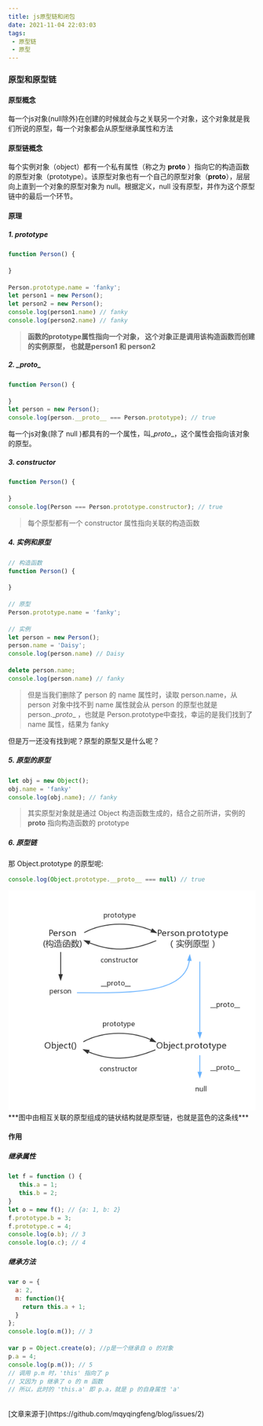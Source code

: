 ```yaml
---
title: js原型链和闭包
date: 2021-11-04 22:03:03
tags:
 - 原型链
 - 原型
---
```



### 原型和原型链

#### 原型概念
每一个js对象(null除外)在创建的时候就会与之关联另一个对象，这个对象就是我们所说的原型，每一个对象都会从原型继承属性和方法
#### 原型链概念
每个实例对象（object）都有一个私有属性（称之为 __proto__ ）指向它的构造函数的原型对象（prototype）。该原型对象也有一个自己的原型对象（__proto__），层层向上直到一个对象的原型对象为 null。根据定义，null 没有原型，并作为这个原型链中的最后一个环节。

#### 原理
##### 1. prototype
```js
function Person() {

}

Person.prototype.name = 'fanky';
let person1 = new Person();
let person2 = new Person();
console.log(person1.name) // fanky
console.log(person2.name) // fanky
```
> **函数的prototype属性指向一个对象， 这个对象正是调用该构造函数而创建的实例原型， 也就是person1 和 person2**

##### 2. \__proto__
```js
function Person() {

}
let person = new Person();
console.log(person.__proto__ === Person.prototype); // true
```
每一个js对象(除了 null )都具有的一个属性，叫\__proto__，这个属性会指向该对象的原型。
##### 3. constructor
```js
function Person() {

}
console.log(Person === Person.prototype.constructor); // true
```

> 每个原型都有一个 constructor 属性指向关联的构造函数

##### 4. 实例和原型
```js
// 构造函数
function Person() {

}

// 原型
Person.prototype.name = 'fanky';

// 实例
let person = new Person();
person.name = 'Daisy';
console.log(person.name) // Daisy

delete person.name;
console.log(person.name) // fanky
```
> 但是当我们删除了 person 的 name 属性时，读取 person.name，从 person 对象中找不到 name 属性就会从 person 的原型也就是 person.\__proto__ ，也就是 Person.prototype中查找，幸运的是我们找到了 name 属性，结果为 fanky

但是万一还没有找到呢？原型的原型又是什么呢？

##### 5. 原型的原型
```js
let obj = new Object();
obj.name = 'fanky'
console.log(obj.name); // fanky
```
> 其实原型对象就是通过 Object 构造函数生成的，结合之前所讲，实例的 __proto__ 指向构造函数的 prototype 


##### 6. 原型链
那 Object.prototype 的原型呢: 
```js
console.log(Object.prototype.__proto__ === null) // true
```
<img src="/img/prototype.png"  alt="原型链" height="auto"/>
***图中由相互关联的原型组成的链状结构就是原型链，也就是蓝色的这条线***

#### 作用
##### 继承属性
```js
let f = function () {
   this.a = 1;
   this.b = 2;
}
let o = new f(); // {a: 1, b: 2}
f.prototype.b = 3;
f.prototype.c = 4;
console.log(o.b); // 3
console.log(o.c); // 4
```
##### 继承方法
```js
var o = {
  a: 2,
  m: function(){
    return this.a + 1;
  }
};
console.log(o.m()); // 3

var p = Object.create(o); //p是一个继承自 o 的对象
p.a = 4;
console.log(p.m()); // 5
// 调用 p.m 时，'this' 指向了 p
// 又因为 p 继承了 o 的 m 函数
// 所以，此时的 'this.a' 即 p.a，就是 p 的自身属性 'a'
```

<br />
[文章来源于](https://github.com/mqyqingfeng/blog/issues/2)


